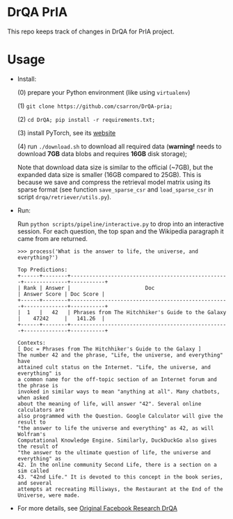 # DrQA PrIA

This repo keeps track of changes in DrQA for PrIA project.

# Usage

- Install: 

   (0)  prepare your Python environment (like using `virtualenv`)
   
   (1) `git clone https://github.com/csarron/DrQA-pria;`
    
   (2) `cd DrQA; pip install -r requirements.txt;`

   (3) install PyTorch, see its [website](http://pytorch.org/)
   
   (4) run `./download.sh` to download all required data 
   (**warning!** needs to download **7GB** data blobs and requires **16GB** disk storage);
   
   Note that download data size is similar to the official (~7GB), but the expanded data size is smaller 
   (16GB compared to 25GB).
   This is because we save and compress the retrieval model matrix using its sparse format 
   (see function `save_sparse_csr` and `load_sparse_csr` in script `drqa/retriever/utils.py`).
    
- Run:
    
    Run `python scripts/pipeline/interactive.py` to drop into an interactive session. 
    For each question, the top span and the Wikipedia paragraph it came from are returned.

    ```
    >>> process('What is the answer to life, the universe, and everything?')
    
    Top Predictions:
    +------+--------+---------------------------------------------------+--------------+-----------+
    | Rank | Answer |                        Doc                        | Answer Score | Doc Score |
    +------+--------+---------------------------------------------------+--------------+-----------+
    |  1   |   42   | Phrases from The Hitchhiker's Guide to the Galaxy |    47242     |   141.26  |
    +------+--------+---------------------------------------------------+--------------+-----------+
    
    Contexts:
    [ Doc = Phrases from The Hitchhiker's Guide to the Galaxy ]
    The number 42 and the phrase, "Life, the universe, and everything" have
    attained cult status on the Internet. "Life, the universe, and everything" is
    a common name for the off-topic section of an Internet forum and the phrase is
    invoked in similar ways to mean "anything at all". Many chatbots, when asked
    about the meaning of life, will answer "42". Several online calculators are
    also programmed with the Question. Google Calculator will give the result to
    "the answer to life the universe and everything" as 42, as will Wolfram's
    Computational Knowledge Engine. Similarly, DuckDuckGo also gives the result of
    "the answer to the ultimate question of life, the universe and everything" as
    42. In the online community Second Life, there is a section on a sim called
    43. "42nd Life." It is devoted to this concept in the book series, and several
    attempts at recreating Milliways, the Restaurant at the End of the Universe, were made.
    ```
    
- For more details, see [Original Facebook Research DrQA](https://github.com/facebookresearch/DrQA/blob/f1105bdb57d372706d84101bd9123419a65b6961/README.md)

